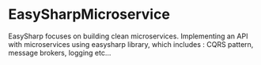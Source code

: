 # EasySharpMicroservice
EasySharp focuses on building clean microservices. Implementing an API with microservices using easysharp library, which includes : CQRS pattern, message brokers, logging etc...
